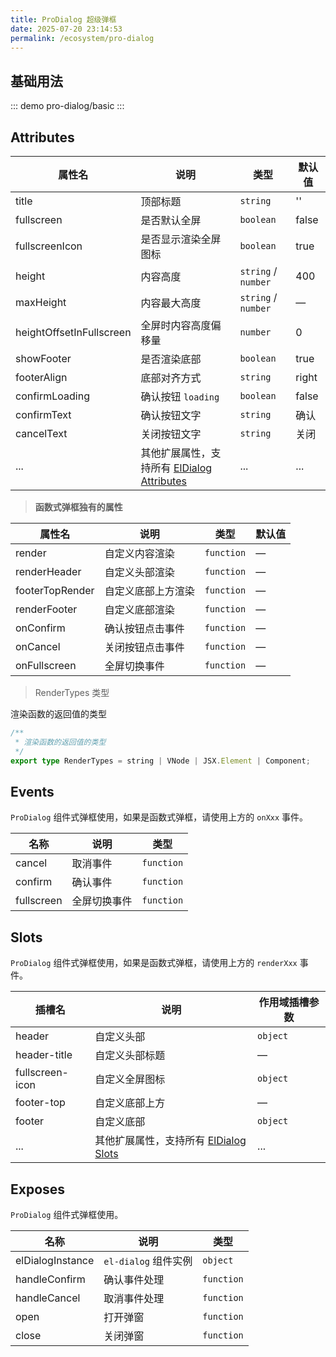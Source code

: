 ```yaml
---
title: ProDialog 超级弹框
date: 2025-07-20 23:14:53
permalink: /ecosystem/pro-dialog
---
```


## 基础用法

::: demo
pro-dialog/basic
:::

## Attributes

| 属性名                   | 说明                                                                                                                 | 类型                                                     | 默认值 |
| ------------------------ | -------------------------------------------------------------------------------------------------------------------- | -------------------------------------------------------- | ------ |
| title                    | 顶部标题                                                                                                             | `string`                                                 | ''     |
| fullscreen               | 是否默认全屏                                                                                                         | `boolean`                                                | false  |
| fullscreenIcon           | 是否显示渲染全屏图标                                                                                                 | `boolean`                                                | true   |
| height                   | 内容高度                                                                                                             | `string` / `number`                                      | 400    |
| maxHeight                | 内容最大高度                                                                                                         | `string` / `number`                                      | —      |
| heightOffsetInFullscreen | 全屏时内容高度偏移量                                                                                                 | `number`                                                 | 0      |
| showFooter               | 是否渲染底部                                                                                                         | `boolean`                                                | true   |
| footerAlign              | 底部对齐方式                                                                                                         | `string` <Tip content="'left' \| 'right' \| 'center'" /> | right  |
| confirmLoading           | 确认按钮 `loading`                                                                                                   | `boolean`                                                | false  |
| confirmText              | 确认按钮文字                                                                                                         | `string`                                                 | 确认   |
| cancelText               | 关闭按钮文字                                                                                                         | `string`                                                 | 关闭   |
| ...                      | 其他扩展属性，支持所有 [ElDialog Attributes](https://element-plus.org/zh-CN/component/dialog.html#dialog-attributes) | ...                                                      | ...    |

> **函数式弹框独有的属性**

| 属性名          | 说明               | 类型                                                                  | 默认值 |
| --------------- | ------------------ | --------------------------------------------------------------------- | ------ |
| render          | 自定义内容渲染     | `function` <Tip content="() => RenderTypes" />                        | —      |
| renderHeader    | 自定义头部渲染     | `function` <Tip content="(scope: any) => RenderTypes" />              | —      |
| footerTopRender | 自定义底部上方渲染 | `function` <Tip content="() => RenderTypes" />                        | —      |
| renderFooter    | 自定义底部渲染     | `function` <Tip content="(closeDialog: () => void) => RenderTypes" /> | —      |
| onConfirm       | 确认按钮点击事件   | `function` <Tip content="(closeDialog: () => void) => unknown" />     | —      |
| onCancel        | 关闭按钮点击事件   | `function` <Tip content="(closeDialog: () => void) => unknown" />     | —      |
| onFullscreen    | 全屏切换事件       | `function` <Tip content="(isFullscreen: boolean) => void" />          | —      |

> RenderTypes 类型

渲染函数的返回值的类型

```ts
/**
 * 渲染函数的返回值的类型
 */
export type RenderTypes = string | VNode | JSX.Element | Component;
```

## Events

`ProDialog` 组件式弹框使用，如果是函数式弹框，请使用上方的 `onXxx` 事件。

| 名称       | 说明         | 类型                                                         |
| ---------- | ------------ | ------------------------------------------------------------ |
| cancel     | 取消事件     | `function` <Tip content="() => void" />                      |
| confirm    | 确认事件     | `function` <Tip content="() => void" />                      |
| fullscreen | 全屏切换事件 | `function` <Tip content="(isFullscreen: boolean) => void" /> |

## Slots

`ProDialog` 组件式弹框使用，如果是函数式弹框，请使用上方的 `renderXxx` 事件。

| 插槽名          | 说明                                                                                                      | 作用域插槽参数                                                                     |
| --------------- | --------------------------------------------------------------------------------------------------------- | ---------------------------------------------------------------------------------- |
| header          | 自定义头部                                                                                                | `object` <Tip content="ElDialog header slot props" />                              |
| header-title    | 自定义头部标题                                                                                            | —                                                                                  |
| fullscreen-icon | 自定义全屏图标                                                                                            | `object` <Tip content="{ isFullscreen: boolean, toggleFullscreen: () => void }" /> |
| footer-top      | 自定义底部上方                                                                                            | —                                                                                  |
| footer          | 自定义底部                                                                                                | `object` <Tip content="{ handleConfirm: () => void, handleCancel: () => void }" /> |
| ...             | 其他扩展属性，支持所有 [ElDialog Slots](https://element-plus.org/zh-CN/component/dialog.html#dialog-插槽) | ...                                                                                |

## Exposes

`ProDialog` 组件式弹框使用。

| 名称             | 说明                 | 类型                                    |
| ---------------- | -------------------- | --------------------------------------- |
| elDialogInstance | `el-dialog` 组件实例 | `object` <Tip content="DialogProps" />  |
| handleConfirm    | 确认事件处理         | `function` <Tip content="() => void" /> |
| handleCancel     | 取消事件处理         | `function` <Tip content="() => void" /> |
| open             | 打开弹窗             | `function` <Tip content="() => void" /> |
| close            | 关闭弹窗             | `function` <Tip content="() => void" /> |
